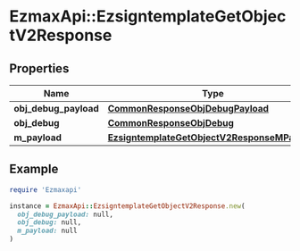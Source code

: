 # EzmaxApi::EzsigntemplateGetObjectV2Response

## Properties

| Name | Type | Description | Notes |
| ---- | ---- | ----------- | ----- |
| **obj_debug_payload** | [**CommonResponseObjDebugPayload**](CommonResponseObjDebugPayload.md) |  |  |
| **obj_debug** | [**CommonResponseObjDebug**](CommonResponseObjDebug.md) |  | [optional] |
| **m_payload** | [**EzsigntemplateGetObjectV2ResponseMPayload**](EzsigntemplateGetObjectV2ResponseMPayload.md) |  |  |

## Example

```ruby
require 'Ezmaxapi'

instance = EzmaxApi::EzsigntemplateGetObjectV2Response.new(
  obj_debug_payload: null,
  obj_debug: null,
  m_payload: null
)
```

